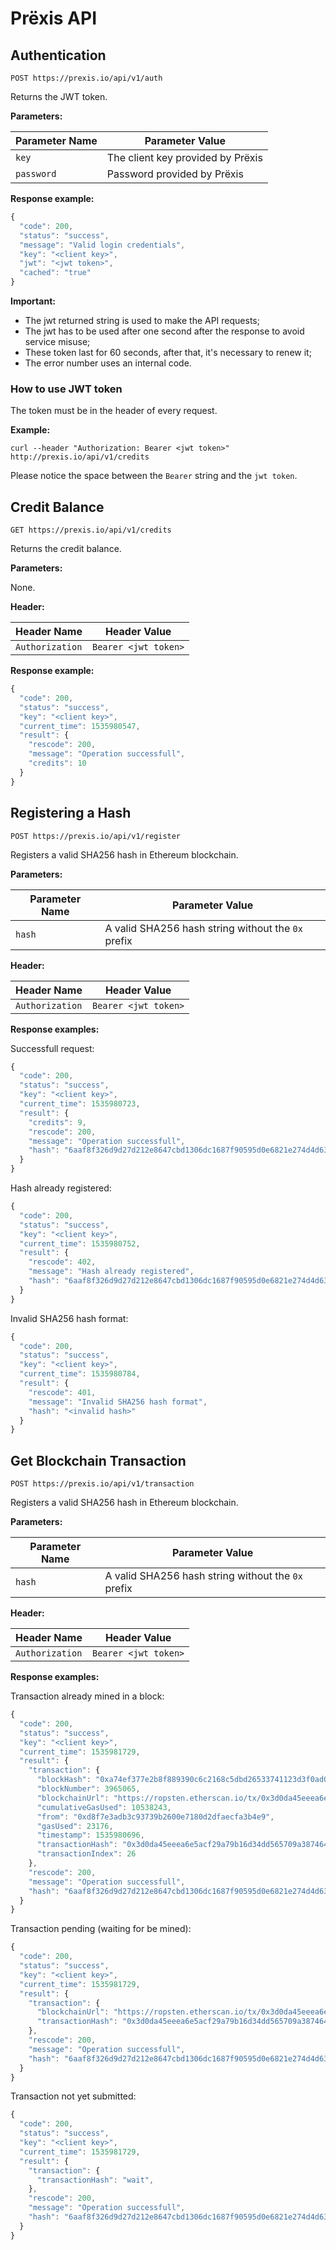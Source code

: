 # Prëxis API

## Authentication

    POST https://prexis.io/api/v1/auth

Returns the JWT token.

**Parameters:**

| Parameter Name | Parameter Value                                                |
| -------------- | -------------------------------------------------------------- |
| `key`          | The client key provided by Prëxis                              |
| `password`     | Password provided by Prëxis                                    |


**Response example:**
```javascript
{
  "code": 200,
  "status": "success",
  "message": "Valid login credentials",
  "key": "<client key>",
  "jwt": "<jwt token>",
  "cached": "true"
}
```

**Important:**

* The jwt returned string is used to make the API requests;
* The jwt has to be used after one second after the response to avoid service misuse;
* These token last for 60 seconds, after that, it's necessary to renew it;
* The error number uses an internal code.


### How to use JWT token

The token must be in the header of every request.

**Example:**

    curl --header "Authorization: Bearer <jwt token>" http://prexis.io/api/v1/credits
    
Please notice the space between the `Bearer` string and the `jwt token`.


## Credit Balance

    GET https://prexis.io/api/v1/credits

Returns the credit balance.

**Parameters:**

None.

**Header:**

| Header Name     | Header Value                                                   |
| --------------- | -------------------------------------------------------------- |
| `Authorization` | `Bearer <jwt token>`                                           |


**Response example:**
```javascript
{
  "code": 200,
  "status": "success",
  "key": "<client key>",
  "current_time": 1535980547,
  "result": {
    "rescode": 200,
    "message": "Operation successfull",
    "credits": 10
  }
}
```

## Registering a Hash

    POST https://prexis.io/api/v1/register

Registers a valid SHA256 hash in Ethereum blockchain.

**Parameters:**

| Parameter Name | Parameter Value                                                |
| -------------- | -------------------------------------------------------------- |
| `hash`         | A valid SHA256 hash string without the `0x` prefix             |


**Header:**

| Header Name     | Header Value                                                   |
| --------------- | -------------------------------------------------------------- |
| `Authorization` | `Bearer <jwt token>`                                           |


**Response examples:**

Successfull request:

```javascript
{
  "code": 200,
  "status": "success",
  "key": "<client key>",
  "current_time": 1535980723,
  "result": {
    "credits": 9,
    "rescode": 200,
    "message": "Operation successfull",
    "hash": "6aaf8f326d9d27d212e8647cbd1306dc1687f90595d0e6821e274d4d6312c387"
  }
}
```

Hash already registered:

```javascript
{
  "code": 200,
  "status": "success",
  "key": "<client key>",
  "current_time": 1535980752,
  "result": {
    "rescode": 402,
    "message": "Hash already registered",
    "hash": "6aaf8f326d9d27d212e8647cbd1306dc1687f90595d0e6821e274d4d6312c387"
  }
}
```

Invalid SHA256 hash format:

```javascript
{
  "code": 200,
  "status": "success",
  "key": "<client key>",
  "current_time": 1535980784,
  "result": {
    "rescode": 401,
    "message": "Invalid SHA256 hash format",
    "hash": "<invalid hash>"
  }
}
```

## Get Blockchain Transaction

    POST https://prexis.io/api/v1/transaction

Registers a valid SHA256 hash in Ethereum blockchain.

**Parameters:**

| Parameter Name | Parameter Value                                                |
| -------------- | -------------------------------------------------------------- |
| `hash`         | A valid SHA256 hash string without the `0x` prefix             |


**Header:**

| Header Name     | Header Value                                                   |
| --------------- | -------------------------------------------------------------- |
| `Authorization` | `Bearer <jwt token>`                                           |


**Response examples:**

Transaction already mined in a block:

```javascript
{
  "code": 200,
  "status": "success",
  "key": "<client key>",
  "current_time": 1535981729,
  "result": {
    "transaction": {
      "blockHash": "0xa74ef377e2b8f889390c6c2168c5dbd26533741123d3f0ad097607538fb6a14e",
      "blockNumber": 3965065,
      "blockchainUrl": "https://ropsten.etherscan.io/tx/0x3d0da45eeea6e5acf29a79b16d34dd565709a3874646f50ec60339345aead806",
      "cumulativeGasUsed": 10538243,
      "from": "0xd8f7e3adb3c93739b2600e7180d2dfaecfa3b4e9",
      "gasUsed": 23176,
      "timestamp": 1535980696,
      "transactionHash": "0x3d0da45eeea6e5acf29a79b16d34dd565709a3874646f50ec60339345aead806",
      "transactionIndex": 26
    },
    "rescode": 200,
    "message": "Operation successfull",
    "hash": "6aaf8f326d9d27d212e8647cbd1306dc1687f90595d0e6821e274d4d6312c387"
  }
}
```

Transaction pending (waiting for be mined):

```javascript
{
  "code": 200,
  "status": "success",
  "key": "<client key>",
  "current_time": 1535981729,
  "result": {
    "transaction": {
      "blockchainUrl": "https://ropsten.etherscan.io/tx/0x3d0da45eeea6e5acf29a79b16d34dd565709a3874646f50ec60339345aead806",
      "transactionHash": "0x3d0da45eeea6e5acf29a79b16d34dd565709a3874646f50ec60339345aead806",
    },
    "rescode": 200,
    "message": "Operation successfull",
    "hash": "6aaf8f326d9d27d212e8647cbd1306dc1687f90595d0e6821e274d4d6312c387"
  }
}
```

Transaction not yet submitted:

```javascript
{
  "code": 200,
  "status": "success",
  "key": "<client key>",
  "current_time": 1535981729,
  "result": {
    "transaction": {
      "transactionHash": "wait",
    },
    "rescode": 200,
    "message": "Operation successfull",
    "hash": "6aaf8f326d9d27d212e8647cbd1306dc1687f90595d0e6821e274d4d6312c387"
  }
}
```
